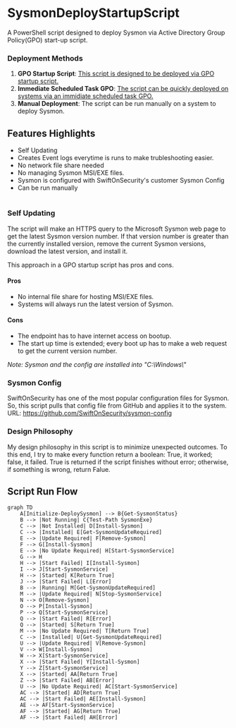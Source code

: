 # SysmonDeployStartupScript
A PowerShell script designed to deploy Sysmon via Active Directory Group Policy(GPO) start-up script.

### Deployment Methods
1. **GPO Startup Script**: [This script is designed to be deployed via GPO startup script.](https://cybergladius.com/sysmon-deployment-via-active-directory-gpo/)
2. **Immediate Scheduled Task GPO**: [The script can be quickly deployed on systems via an immidiate scheduled task GPO.](https://cybergladius.com/fast-ad-gpo-software-deployment-method/)
3. **Manual Deployment**: The script can be run manually on a system to deploy Sysmon.

## Features Highlights

 - Self Updating
 - Creates Event logs everytime is runs to make trubleshooting easier.
 - No network file share needed
 - No managing Sysmon MSI/EXE files.
 - Sysmon is configured with SwiftOnSecurity's customer Sysmon Config
 - Can be run manually
#
### Self Updating
The script will make an HTTPS query to the Microsoft Sysmon web page to get the latest Sysmon version number. If that version number is greater than the currently installed version, remove the current Sysmon versions, download the latest version, and install it. 

This approach in a GPO startup script has pros and cons.
#### Pros
 - No internal file share for hosting MSI/EXE files.
 - Systems will always run the latest version of Sysmon.
#### Cons
 - The endpoint has to have internet access on bootup.
 - The start up time is extended; every boot up has to make a web request to get the current version number.

*Note: Sysmon and the config are installed into "C:\Windows\\"*

### Sysmon Config
SwiftOnSecurity has one of the most popular configuration files for  Sysmon. So, this script pulls that config file from GitHub and applies it to the system.
URL: https://github.com/SwiftOnSecurity/sysmon-config

### Design Philosophy
My design philosophy in this script is to minimize unexpected outcomes. To this end, I try to make every function return a boolean: True, it worked; false, it failed. True is returned if the script finishes without error; otherwise, if something is wrong, return Falue. 

## Script Run Flow

```mermaid
graph TD
    A[Initialize-DeploySysmon] --> B{Get-SysmonStatus}
    B --> |Not Running| C{Test-Path SysmonExe}
    C --> |Not Installed| D[Install-Sysmon]
    C --> |Installed| E[Get-SysmonUpdateRequired]
    E --> |Update Required| F[Remove-Sysmon]
    F --> G[Install-Sysmon]
    E --> |No Update Required| H[Start-SysmonService]
    G --> H
    H --> |Start Failed| I[Install-Sysmon]
    I --> J[Start-SysmonService]
    H --> |Started| K[Return True]
    J --> |Start Failed| L[Error]
    B --> |Running| M[Get-SysmonUpdateRequired]
    M --> |Update Required| N[Stop-SysmonService]
    N --> O[Remove-Sysmon]
    O --> P[Install-Sysmon]
    P --> Q[Start-SysmonService]
    Q --> |Start Failed| R[Error]
    Q --> |Started| S[Return True]
    M --> |No Update Required| T[Return True]
    C --> |Installed| U[Get-SysmonUpdateRequired]
    U --> |Update Required| V[Remove-Sysmon]
    V --> W[Install-Sysmon]
    W --> X[Start-SysmonService]
    X --> |Start Failed| Y[Install-Sysmon]
    Y --> Z[Start-SysmonService]
    X --> |Started| AA[Return True]
    Z --> |Start Failed| AB[Error]
    U --> |No Update Required| AC[Start-SysmonService]
    AC --> |Started| AD[Return True]
    AC --> |Start Failed| AE[Install-Sysmon]
    AE --> AF[Start-SysmonService]
    AF --> |Started| AG[Return True]
    AF --> |Start Failed| AH[Error]
```
